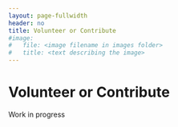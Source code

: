 ```yaml
---
layout: page-fullwidth
header: no
title: Volunteer or Contribute
#image:
#   file: <image filename in images folder>
#   title: <text describing the image>
---
```


# Volunteer or Contribute

Work in progress

